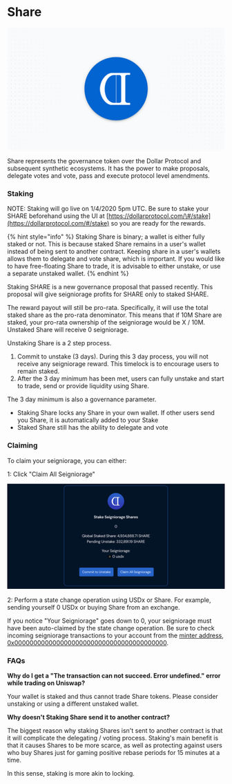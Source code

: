 # Share

![](../.gitbook/assets/share_bg.png)

Share represents the governance token over the Dollar Protocol and subsequent synthetic ecosystems. It has the power to make proposals, delegate votes and vote, pass and execute protocol level amendments.

### Staking

NOTE: Staking will go live on 1/4/2020 5pm UTC. Be sure to stake your SHARE beforehand using the UI at [https://dollarprotocol.com/\#/stake](https://dollarprotocol.com/#/stake) so you are ready for the rewards.

{% hint style="info" %}
Staking Share is binary; a wallet is either fully staked or not. This is because staked Share remains in a user's wallet instead of being sent to another contract. Keeping share in a user's wallets allows them to delegate and vote share, which is important. If you would like to have free-floating Share to trade, it is advisable to either unstake, or use a separate unstaked wallet.
{% endhint %}

Staking SHARE is a new governance proposal that passed recently. This proposal will give seigniorage profits for SHARE only to staked SHARE. 

The reward payout will still be pro-rata. Specifically, it will use the total staked share as the pro-rata denominator. This means that if 10M Share are staked, your pro-rata ownership of the seigniorage would be X / 10M. Unstaked Share will receive 0 seigniorage.

Unstaking Share is a 2 step process.

1. Commit to unstake \(3 days\). During this 3 day process, you will not receive any seigniorage reward. This timelock is to encourage users to remain staked.
2. After the 3 day minimum has been met, users can fully unstake and start to trade, send or provide liquidity using Share.

The 3 day minimum is also a governance parameter.

* Staking Share locks any Share in your own wallet. If other users send you Share, it is automatically added to your Stake
* Staked Share still has the ability to delegate and vote

### Claiming

To claim your seigniorage, you can either:

1: Click "Claim All Seigniorage"

![](../.gitbook/assets/claim.png)

2: Perform a state change operation using USDx or Share. For example, sending yourself 0 USDx or buying Share from an exchange.

If you notice "Your Seigniorage" goes down to 0, your seigniorage must have been auto-claimed by the state change operation. Be sure to check incoming seigniorage transactions to your account from the [minter address](https://etherscan.io/address/0x0000000000000000000000000000000000000000), [0x0000000000000000000000000000000000000000](https://etherscan.io/address/0x0000000000000000000000000000000000000000).

### FAQs

**Why do I get a "The transaction can not succeed. Error undefined." error while trading on Uniswap?**

Your wallet is staked and thus cannot trade Share tokens. Please consider unstaking or using a different unstaked wallet.

**Why doesn't Staking Share send it to another contract?**

The biggest reason why staking Shares isn't sent to another contract is that it will complicate the delegating / voting process. Staking's main benefit is that it causes Shares to be more scarce, as well as protecting against users who buy Shares just for gaming positive rebase periods for 15 minutes at a time.

In this sense, staking is more akin to locking.

